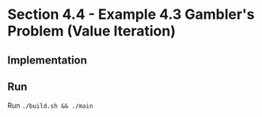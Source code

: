 # Section 4.4 - Example 4.3 Gambler's Problem (Value Iteration)

## Implementation

## Run
Run `./build.sh && ./main`
